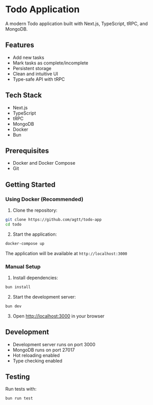 # Todo Application

A modern Todo application built with Next.js, TypeScript, tRPC, and MongoDB.

## Features

- Add new tasks
- Mark tasks as complete/incomplete
- Persistent storage
- Clean and intuitive UI
- Type-safe API with tRPC

## Tech Stack

- Next.js
- TypeScript
- tRPC
- MongoDB
- Docker
- Bun

## Prerequisites

- Docker and Docker Compose
- Git

## Getting Started

### Using Docker (Recommended)

1. Clone the repository:

```bash
git clone https://github.com/agtt/todo-app
cd todo
```

2. Start the application:

```bash
docker-compose up
```

The application will be available at `http://localhost:3000`

### Manual Setup

1. Install dependencies:

```bash
bun install
```

2. Start the development server:

```bash
bun dev
```

3. Open [http://localhost:3000](http://localhost:3000) in your browser

## Development

- Development server runs on port 3000
- MongoDB runs on port 27017
- Hot reloading enabled
- Type checking enabled

## Testing

Run tests with:

```bash
bun run test
```
